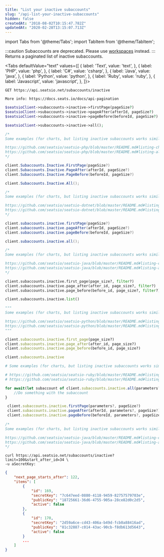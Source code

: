 ```yaml
---
title: "List your inactive subaccounts"
slug: "/api-list-your-inactive-subaccounts"
hidden: false
createdAt: "2018-08-02T10:15:47.782Z"
updatedAt: "2020-02-28T13:15:07.713Z"
---
```


import Tabs from '@theme/Tabs';
import TabItem from '@theme/TabItem';

:::caution 
Subaccounts are deprecated. Please use [workspaces](api-workspaces) instead.
:::
Returns a paginated list of inactive subaccounts.


<Tabs 
  defaultValue="text"
  values={[
{ label: 'Text', value: 'text', },
{ label: 'PHP', value: 'php', },
{ label: 'C#', value: 'csharp', },
{ label: 'Java', value: 'java', },
{ label: 'Python', value: 'python', },
{ label: 'Ruby', value: 'ruby', },
{ label: 'Javascript', value: 'javascript', },
]}>
<TabItem value='text'>

```text
GET https://api.seatsio.net/subaccounts/inactive

More info: https://docs.seats.io/docs/api-pagination

```

</TabItem>
<TabItem value='php'>

```php
$seatsioClient->subaccounts->inactive->firstPage(pageSize?)
$seatsioClient->subaccounts->inactive->pageAfter(afterId, pageSize?)
$seatsioClient->subaccounts->inactive->pageBefore(beforeId, pageSize?)

$seatsioClient->subaccounts->inactive->all();

/*
Some examples (for charts, but listing inactive subaccounts works similarly):

https://github.com/seatsio/seatsio-php/blob/master/README.md#listing-charts-page-by-page
https://github.com/seatsio/seatsio-php/blob/master/README.md#listing-all-charts
*/
```

</TabItem>
<TabItem value='csharp'>

```csharp
client.Subaccounts.Inactive.FirstPage(pageSize?)
client.Subaccounts.Inactive.PageAfter(afterId, pageSize?)
client.Subaccounts.Inactive.PageBefore(beforeId, pageSize?)

client.Subaccounts.Inactive.All();

/*
Some examples (for charts, but listing inactive subaccounts works similarly):

https://github.com/seatsio/seatsio-dotnet/blob/master/README.md#listing-charts-page-by-page
https://github.com/seatsio/seatsio-dotnet/blob/master/README.md#listing-all-charts
*/
```

</TabItem>
<TabItem value='java'>

```java
client.subaccounts.inactive.firstPage(pageSize?)
client.subaccounts.inactive.pageAfter(afterId, pageSize?)
client.subaccounts.inactive.pageBefore(beforeId, pageSize?)

client.subaccounts.inactive.all();

/*
Some examples (for charts, but listing inactive subaccounts works similarly):

https://github.com/seatsio/seatsio-java/blob/master/README.md#listing-charts-page-by-page
https://github.com/seatsio/seatsio-java/blob/master/README.md#listing-all-charts
*/
```

</TabItem>
<TabItem value='python'>

```python
client.subaccounts.inactive.first_page(page_size?, filter?)
client.subaccounts.inactive.page_after(after_id, page_size?, filter?)
client.subaccounts.inactive.page_before(before_id, page_size?, filter?)

client.subaccounts.inactive.list()

"""
Some examples (for charts, but listing inactive subaccounts works similarly):

https://github.com/seatsio/seatsio-python/blob/master/README.md#listing-charts-page-by-page
https://github.com/seatsio/seatsio-python/blob/master/README.md#listing-all-charts
"""
```

</TabItem>
<TabItem value='ruby'>

```ruby
client.subaccounts.inactive.first_page(page_size?)
client.subaccounts.inactive.page_after(after_id, page_size?)
client.subaccounts.inactive.page_before(before_id, page_size?)

client.subaccounts.inactive

# Some examples (for charts, but listing inactive subaccounts works similarly):

# https://github.com/seatsio/seatsio-ruby/blob/master/README.md#listing-charts-page-by-page
# https://github.com/seatsio/seatsio-ruby/blob/master/README.md#listing-all-charts
```

</TabItem>
<TabItem value='javascript'>

```javascript
for await(let subaccount of client.subaccounts.inactive.all(parameters?)) {
	//Do something with the subaccount
}

 client.subaccounts.inactive.firstPage(parameters?, pageSize?)
 client.subaccounts.inactive.pageAfter(afterId, parameters?, pageSize?)
 client.subaccounts.inactive.pageBefore(beforeId, parameters?, pageSize?)
                                       
/*
Some examples (for charts, but listing inactive subaccounts works similarly):

https://github.com/seatsio/seatsio-java/blob/master/README.md#listing-charts-page-by-page
https://github.com/seatsio/seatsio-java/blob/master/README.md#listing-all-charts
*/
```

</TabItem>
</Tabs>



```curl
curl https://api.seatsio.net/subaccounts/inactive?limit=100&start_after_id=34 \
-u aSecretKey:
```

```json
{
    "next_page_starts_after": 122,
    "items": [
        {
            "id": 169,
            "secretKey": "7c647eed-0880-4118-9459-82757579703e",
            "publicKey": "18725661-36d6-4755-905a-28ce82d0c2d5",
            "active": false
        },
        {
            "id": 170,
            "secretKey": "2d59a6ce-cd43-406a-b49d-fcb0a88416ad",
            "publicKey": "81c32887-c014-43ac-90cb-f8db613d5643",
            "active": false
        }
        ...
    ]
}
```
